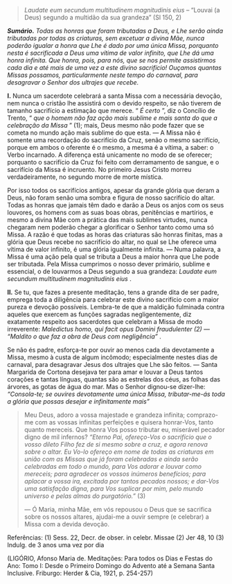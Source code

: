 > *Laudate eum secundum multitudinem magnitudinis eius* – “Louvai (a Deus) segundo a multidão da sua grandeza” (Sl 150, 2)

***Sumário.** Todas as honras que foram tributadas a Deus, e Lhe serão ainda tributadas por todas as criaturas, sem excetuar a divina Mãe, nunca poderão igualar a honra que Lhe é dado por uma única Missa, porquanto nesta é sacrificada a Deus uma vítima de valor infinito, que Lhe dá uma honra infinita. Que honra, pois, para nós, que se nos permite assistirmos cada dia e até mais de uma vez a este divino sacrifício! Ouçamos quantas Missas possamos, particularmente neste tempo do carnaval, para desagravar o Senhor dos ultrajes que recebe.*

**I.** Nunca um sacerdote celebrará a santa Missa com a necessária devoção, nem nunca o cristão lhe assistirá com o devido respeito, se não tiverem de tamanho sacrifício a estimação que merece. “ *É certo* ”, diz o Concílio de Trento, “ *que o homem não faz ação mais sublime e mais santa do que a celebração da Missa* ” (1); mais, Deus mesmo não pode fazer que se cometa no mundo ação mais sublime do que esta. — A Missa não é somente uma recordação do sacrifício da Cruz, senão o mesmo sacrifício, porque em ambos o oferente é o mesmo, a mesma é a vítima, a saber: o Verbo incarnado. A diferença está unicamente no modo de se oferecer; porquanto o sacrifício da Cruz foi feito com derramamento de sangue, e o sacrifício da Missa é incruento. No primeiro Jesus Cristo morreu verdadeiramente, no segundo morre de morte mística.

Por isso todos os sacrifícios antigos, apesar da grande glória que deram a Deus, não foram senão uma sombra e figura de nosso sacrifício do altar. Todas as honras que jamais têm dado e darão a Deus os anjos com os seus louvores, os homens com as suas boas obras, penitências e martírios, e mesmo a divina Mãe com a prática das mais sublimes virtudes, nunca chegaram nem poderão chegar a glorificar o Senhor tanto como uma só Missa. A razão é que todas as horas das criaturas são honras finitas, mas a glória que Deus recebe no sacrifício do altar, no qual se Lhe oferece uma vítima de valor infinito, é uma glória igualmente infinita. — Numa palavra, a Missa é uma ação pela qual se tributa a Deus a maior honra que Lhe pode ser tributada. Pela Missa cumprimos o nosso dever primário, sublime e essencial, o de louvarmos a Deus segundo a sua grandeza: *Laudate eum secundum multitudinem magnitudinis eius* .

**II.** Se tu, que fazes a presente meditação, tens a grande dita de ser padre, emprega toda a diligência para celebrar este divino sacrifício com a maior pureza e devoção possíveis. Lembra-te de que a maldição fulminada contra aqueles que exercem as funções sagradas negligentemente, diz exatamente respeito aos sacerdotes que celebram a Missa de modo irreverente: *Maledictus homo, qui facit opus Domini fraudulenter (2) — “Maldito o que faz a obra de Deus com negligência”* .

Se não és padre, esforça-te por ouvir ao menos cada dia devotamente a Missa, mesmo à custa de algum incômodo; especialmente nestes dias de carnaval, para desagravar Jesus dos ultrajes que Lhe são feitos. — Santa Margarida de Cortona desejava ter para amar e louvar a Deus tantos corações e tantas línguas, quantas são as estrelas dos céus, as folhas das árvores, as gotas de água do mar. Mas o Senhor dignou-se dizer-lhe: *“Consola-te; se ouvires devotamente uma única Missa, tributar-me-ás toda a glória que possas desejar e infinitamente mais”*

> Meu Deus, adoro a vossa majestade e grandeza infinita; comprazo-me com as vossas infinitas perfeições e quisera honrar-Vos, tanto quanto mereceis. Que honra Vos posso tributar eu, miserável pecador digno de mil infernos? *“Eterno Pai, ofereço-Vos o sacrifício que o vosso dileto Filho fez de si mesmo sobre a cruz, e agora renova sobre o altar. Eu Vo-lo ofereço em nome de todas as criaturas em união com as Missas que já foram celebradas e ainda serão celebradas em todo o mundo, para Vos adorar e louvar como mereceis; para agradecer os vossos inúmeros benefícios; para aplacar a vossa ira, excitada por tantos pecados nossos; e dar-Vos uma satisfação digna, para Vos suplicar por mim, pelo mundo universo e pelas almas do purgatório.”* (3)
>
> — Ó Maria, minha Mãe, em vós repousou o Deus que se sacrifica sobre os nossos altares, ajudai-me a ouvir sempre (e celebrar) a Missa com a devida devoção.

Referências: (1) Sess. 22, Decr. de obser. in celebr. Missae (2) Jer 48, 10 (3) Indulg. de 3 anos uma vez por dia

(LIGÓRIO, Afonso Maria de. Meditações: Para todos os Dias e Festas do Ano: Tomo I: Desde o Primeiro Domingo do Advento até a Semana Santa Inclusive. Friburgo: Herder & Cia, 1921, p. 254-257)
